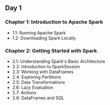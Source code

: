 ## Day 1
### Chapter 1: Introduction to Apache Spark
- 1.1: Running Apache Spark
- 1.2: Downloading Spark Locally

### Chapter 2: Getting Started with Spark
- 2.1: Understanding Spark's Basic Architecture
- 2.2: Introduction to SparkSession
- 2.3: Working with DataFrames
- 2.4: Exploring Partitions
- 2.5: Data Transformations
- 2.6: Lazy Evaluation
- 2.7: Actions
- 2.8: DataFrames and SQL

